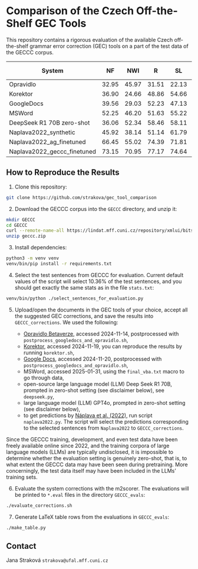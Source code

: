 # Comparison of the Czech Off-the-Shelf GEC Tools

This repository contains a rigorous evaluation of the available Czech
off-the-shelf grammar error correction (GEC) tools on a part of the test data of
the GECCC corpus.

| System     | NF    | NWI   | R     | SL    | All Domains   |
| ---------- | ----- | ----- | ----- | ----- | ------------- |
| Opravidlo  | 32.95 | 45.97 | 31.51 | 22.13 | 32.76         |
| Korektor   | 36.90 | 24.66 | 48.86 | 54.66 | 44.71         |
| GoogleDocs | 39.56 | 29.03 | 52.23 | 47.13 | 45.45         |
| MSWord     | 52.25 | 46.20 | 51.63 | 55.22 | 51.54         |
| DeepSeek R1 70B zero-shot | 36.06 | 52.34 | 58.46 | 58.11 | 53.58 |
| Naplava2022_synthetic | 45.92 | 38.14 | 51.14 | 61.79 | 51.81 |
| Naplava2022_ag_finetuned | 66.45 | 55.02 | 74.39 | 71.81 | 69.82 |
| Naplava2022_geccc_finetuned | 73.15 | 70.95 | 77.17 | 74.64 | 74.68 |

## How to Reproduce the Results

1. Clone this repository:

```sh
git clone https://github.com/strakova/gec_tool_comparison
```

2. Download the GECCC corpus into the `GECCC` directory, and unzip it:

```sh
mkdir GECCC
cd GECCC
curl --remote-name-all https://lindat.mff.cuni.cz/repository/xmlui/bitstream/handle/11234/1-4861{/geccc.zip}
unzip geccc.zip
```

3. Install dependencies:

```sh
python3 -m venv venv
venv/bin/pip install -r requirements.txt
```

4. Select the test sentences from GECCC for evaluation. Current default values
   of the script will select 10.36% of the test sentences, and you should get
   exactly the same stats as in the file `stats.txt`:

```sh
venv/bin/python ./select_sentences_for_evaluation.py
```

5. Upload/open the documents in the GEC tools of your choice, accept all the
   suggested GEC corrections, and save the results into `GECCC_corrections`. We
   used the following:

   - [Opravidlo Betaverze](https://opravidlo.cz/), accessed 2024-11-14,
     postprocessed with `postprocess_googledocs_and_opravidlo.sh`,
   - [Korektor](https://ufal.mff.cuni.cz/korektor), accessed 2024-11-19, you can
     reproduce the results by running `korektor.sh`,
   - [Google Docs](https://docs.google.com), accessed 2024-11-20, postprocessed
     with `postprocess_googledocs_and_opravidlo.sh`,
   - MSWord, accessed 2025-01-31, using the `final_vba.txt` macro to go
     through data,
   - open-source large language model (LLM) Deep Seek R1 70B, prompted in zero-shot
     setting (see disclaimer below), see `deepseek.py`,
   - large language model (LLM) GPT4o, prompted in zero-shot setting (see
     disclaimer below),
   - to get predictions by [Náplava et al. (2022)](https://doi.org/10.1162/tacl_a_00470), run script
     `naplava2022.py`. The script will select the predictions corresponding to
     the selected sentences from `Naplava2022` to `GECCC_corrections`.

Since the GECCC training, development, and even test data have been freely
available online since 2022, and the training corpora of large language models
(LLMs) are typically undisclosed, it is impossible to determine whether the
evaluation setting is genuinely zero-shot, that is, to what extent the GECCC
data may have been seen during pretraining. More concerningly, the test data
itself may have been included in the LLMs’ training sets.

6. Evaluate the system corrections with the m2scorer. The evaluations will be
   printed to `*.eval` files in the directory `GECCC_evals`:

```sh
./evaluate_corrections.sh
```

7. Generate LaTeX table rows from the evaluations in `GECCC_evals`:

```sh
./make_table.py
```

## Contact

Jana Straková `strakova@ufal.mff.cuni.cz`
